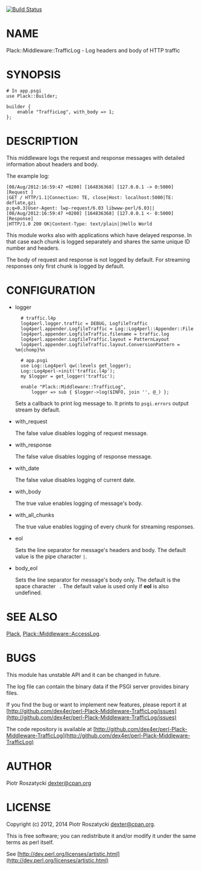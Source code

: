 [![Build Status](https://travis-ci.org/dex4er/perl-Plack-Middleware-TrafficLog.png?branch=master)](https://travis-ci.org/dex4er/perl-Plack-Middleware-TrafficLog)

# NAME

Plack::Middleware::TrafficLog - Log headers and body of HTTP traffic

# SYNOPSIS

    # In app.psgi
    use Plack::Builder;

    builder {
        enable "TrafficLog", with_body => 1;
    };

# DESCRIPTION

This middleware logs the request and response messages with detailed
information about headers and body.

The example log:

    [08/Aug/2012:16:59:47 +0200] [164836368] [127.0.0.1 -> 0:5000] [Request ]
    |GET / HTTP/1.1|Connection: TE, close|Host: localhost:5000|TE: deflate,gzi
    p;q=0.3|User-Agent: lwp-request/6.03 libwww-perl/6.03||
    [08/Aug/2012:16:59:47 +0200] [164836368] [127.0.0.1 <- 0:5000] [Response]
    |HTTP/1.0 200 OK|Content-Type: text/plain||Hello World

This module works also with applications which have delayed response. In that
case each chunk is logged separately and shares the same unique ID number and
headers.

The body of request and response is not logged by default. For streaming
responses only first chunk is logged by default.

# CONFIGURATION

- logger

        # traffic.l4p
        log4perl.logger.traffic = DEBUG, LogfileTraffic
        log4perl.appender.LogfileTraffic = Log::Log4perl::Appender::File
        log4perl.appender.LogfileTraffic.filename = traffic.log
        log4perl.appender.LogfileTraffic.layout = PatternLayout
        log4perl.appender.LogfileTraffic.layout.ConversionPattern = %m{chomp}%n

        # app.psgi
        use Log::Log4perl qw(:levels get_logger);
        Log::Log4perl->init('traffic.l4p');
        my $logger = get_logger('traffic');

        enable "Plack::Middleware::TrafficLog",
            logger => sub { $logger->log($INFO, join '', @_) };

    Sets a callback to print log message to. It prints to `psgi.errors` output
    stream by default.

- with\_request

    The false value disables logging of request message.

- with\_response

    The false value disables logging of response message.

- with\_date

    The false value disables logging of current date.

- with\_body

    The true value enables logging of message's body.

- with\_all\_chunks

    The true value enables logging of every chunk for streaming responses.

- eol

    Sets the line separator for message's headers and body. The default value is
    the pipe character `|`.

- body\_eol

    Sets the line separator for message's body only. The default is the space
    character ` `. The default value is used only if **eol** is also undefined.

# SEE ALSO

[Plack](https://metacpan.org/pod/Plack), [Plack::Middleware::AccessLog](https://metacpan.org/pod/Plack::Middleware::AccessLog).

# BUGS

This module has unstable API and it can be changed in future.

The log file can contain the binary data if the PSGI server provides binary
files.

If you find the bug or want to implement new features, please report it at
[http://github.com/dex4er/perl-Plack-Middleware-TrafficLog/issues](http://github.com/dex4er/perl-Plack-Middleware-TrafficLog/issues)

The code repository is available at
[http://github.com/dex4er/perl-Plack-Middleware-TrafficLog](http://github.com/dex4er/perl-Plack-Middleware-TrafficLog)

# AUTHOR

Piotr Roszatycki <dexter@cpan.org>

# LICENSE

Copyright (c) 2012, 2014 Piotr Roszatycki <dexter@cpan.org>.

This is free software; you can redistribute it and/or modify it under
the same terms as perl itself.

See [http://dev.perl.org/licenses/artistic.html](http://dev.perl.org/licenses/artistic.html)
